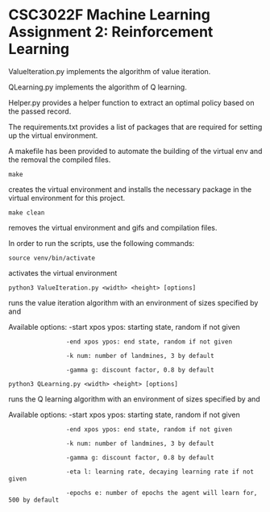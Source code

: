 # CSC3022F Machine Learning Assignment 2: Reinforcement Learning

ValueIteration.py implements the algorithm of value iteration.

QLearning.py implements the algorithm of Q learning.

Helper.py provides a helper function to extract an optimal policy based on the
passed record.

The requirements.txt provides a list of packages that are required for setting
up the virtual environment.

A makefile has been provided to automate the building of the virtual env and the
removal the compiled files.

```ssh
make
```
creates the virtual environment and installs the necessary package in the
virtual environment for this project.

```ssh
make clean
```
removes the virtual environment and gifs and compilation files.

In order to run the scripts, use the following commands:

```ssh
source venv/bin/activate
```
activates the virtual environment

```ssh
python3 ValueIteration.py <width> <height> [options]
```
runs the value iteration algorithm with an environment of sizes specified by
<width> and <height>

Available options:  -start xpos ypos: starting state, random if not given

                    -end xpos ypos: end state, random if not given

                    -k num: number of landmines, 3 by default

                    -gamma g: discount factor, 0.8 by default

```ssh
python3 QLearning.py <width> <height> [options]
```
runs the Q learning algorithm with an environment of sizes specified by
<width> and <height>

Available options:  -start xpos ypos: starting state, random if not given

                    -end xpos ypos: end state, random if not given

                    -k num: number of landmines, 3 by default

                    -gamma g: discount factor, 0.8 by default

                    -eta l: learning rate, decaying learning rate if not given

                    -epochs e: number of epochs the agent will learn for, 500 by default
